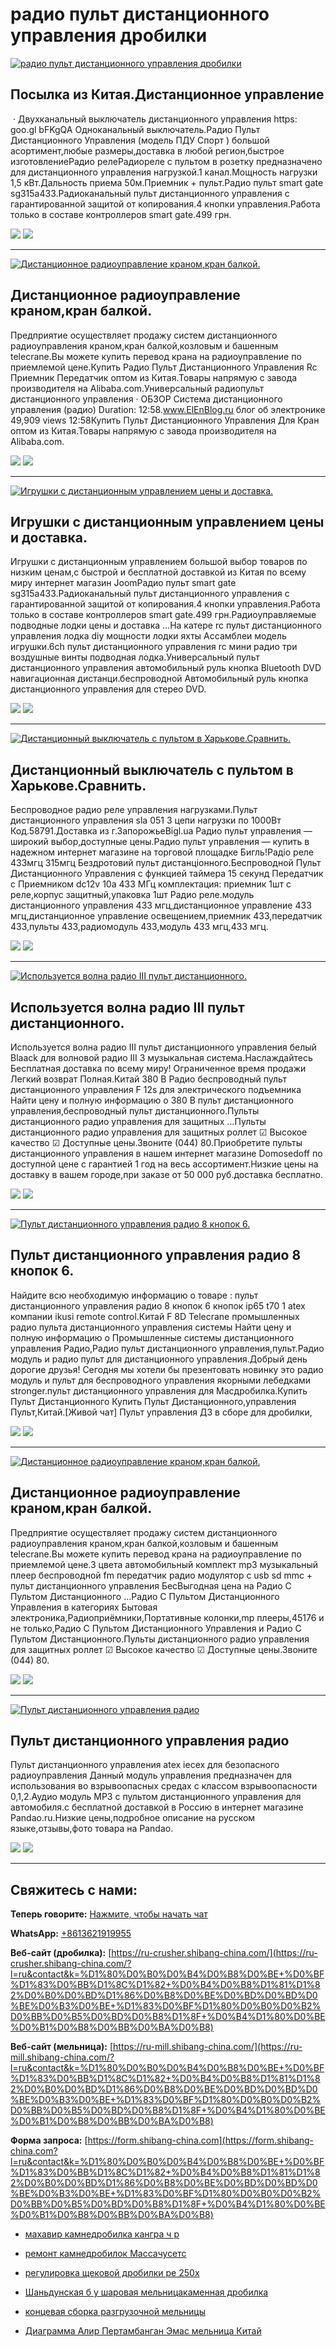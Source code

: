 # радио пульт дистанционного управления дробилки

<a href="https://swt.shibang-china.com/?l=ru&img&k=%D1%80%D0%B0%D0%B4%D0%B8%D0%BE+%D0%BF%D1%83%D0%BB%D1%8C%D1%82+%D0%B4%D0%B8%D1%81%D1%82%D0%B0%D0%BD%D1%86%D0%B8%D0%BE%D0%BD%D0%BD%D0%BE%D0%B3%D0%BE+%D1%83%D0%BF%D1%80%D0%B0%D0%B2%D0%BB%D0%B5%D0%BD%D0%B8%D1%8F+%D0%B4%D1%80%D0%BE%D0%B1%D0%B8%D0%BB%D0%BA%D0%B8" target="_blank">![радио пульт дистанционного управления дробилки](http://static.shibang-china.com/all-800x300/669.jpg)</a>

## Посылка из Китая.Дистанционное управление
&nbsp;&#0183;&#32;Двухканальный выключатель дистанционного управления https: goo.gl bFKgQA Одноканальный выключатель.Радио Пульт Дистанционного Управления (модель ПДУ Спорт ) большой асортимент,любые размеры,доставка в любой регион,быстрое изготовлениеРадио релеРадиореле с пультом в розетку предназначено для дистанционного управления нагрузкой.1 канал.Мощность нагрузки 1,5 кВт.Дальность приема 50м.Приемник + пульт.Радио пульт smart gate sg315a433.Радиоканальный пульт дистанционного управления с гарантированной защитой от копирования.4 кнопки управления.Работа только в составе контроллеров smart gate.499 грн.


<a href="https://whatsapp.shibangsoft.com/WhatsApp.php" target="_blank" title="WhatsApp">![](http://static.shibang-china.com/icon/whatsapp.png)</a> <a href="https://swt.shibang-china.com/?l=ru&icon&k=%D1%80%D0%B0%D0%B4%D0%B8%D0%BE+%D0%BF%D1%83%D0%BB%D1%8C%D1%82+%D0%B4%D0%B8%D1%81%D1%82%D0%B0%D0%BD%D1%86%D0%B8%D0%BE%D0%BD%D0%BD%D0%BE%D0%B3%D0%BE+%D1%83%D0%BF%D1%80%D0%B0%D0%B2%D0%BB%D0%B5%D0%BD%D0%B8%D1%8F+%D0%B4%D1%80%D0%BE%D0%B1%D0%B8%D0%BB%D0%BA%D0%B8" target="_blank">![](http://static.shibang-china.com/icon/chat-ru.png)</a>

---

<a href="https://swt.shibang-china.com/?l=ru&img&k=%D1%80%D0%B0%D0%B4%D0%B8%D0%BE+%D0%BF%D1%83%D0%BB%D1%8C%D1%82+%D0%B4%D0%B8%D1%81%D1%82%D0%B0%D0%BD%D1%86%D0%B8%D0%BE%D0%BD%D0%BD%D0%BE%D0%B3%D0%BE+%D1%83%D0%BF%D1%80%D0%B0%D0%B2%D0%BB%D0%B5%D0%BD%D0%B8%D1%8F+%D0%B4%D1%80%D0%BE%D0%B1%D0%B8%D0%BB%D0%BA%D0%B8" target="_blank">![Дистанционное радиоуправление краном,кран балкой.](http://static.shibang-china.com/all-800x300/465.jpg)</a>

## Дистанционное радиоуправление краном,кран балкой.
Предприятие осуществляет продажу систем дистанционного радиоуправления краном,кран балкой,козловым и башенным telecrane.Вы можете купить перевод крана на радиоуправление по приемлемой цене.Купить Радио Пульт Дистанционного Управления Rc Приемник Передатчик оптом из Китая.Товары напрямую с завода производителя на Alibaba.com.Универсальный радиопульт дистанционного управления&nbsp;&#0183;&#32;ОБЗОР Система дистанционного управления (радио) Duration: 12:58.www.ElEnBlog.ru блог об электронике 49,909 views 12:58Купить Пульт Дистанционного Управления Для Кран оптом из Китая.Товары напрямую с завода производителя на Alibaba.com.


<a href="https://whatsapp.shibangsoft.com/WhatsApp.php" target="_blank" title="WhatsApp">![](http://static.shibang-china.com/icon/whatsapp.png)</a> <a href="https://swt.shibang-china.com/?l=ru&icon&k=%D1%80%D0%B0%D0%B4%D0%B8%D0%BE+%D0%BF%D1%83%D0%BB%D1%8C%D1%82+%D0%B4%D0%B8%D1%81%D1%82%D0%B0%D0%BD%D1%86%D0%B8%D0%BE%D0%BD%D0%BD%D0%BE%D0%B3%D0%BE+%D1%83%D0%BF%D1%80%D0%B0%D0%B2%D0%BB%D0%B5%D0%BD%D0%B8%D1%8F+%D0%B4%D1%80%D0%BE%D0%B1%D0%B8%D0%BB%D0%BA%D0%B8" target="_blank">![](http://static.shibang-china.com/icon/chat-ru.png)</a>

---

<a href="https://swt.shibang-china.com/?l=ru&img&k=%D1%80%D0%B0%D0%B4%D0%B8%D0%BE+%D0%BF%D1%83%D0%BB%D1%8C%D1%82+%D0%B4%D0%B8%D1%81%D1%82%D0%B0%D0%BD%D1%86%D0%B8%D0%BE%D0%BD%D0%BD%D0%BE%D0%B3%D0%BE+%D1%83%D0%BF%D1%80%D0%B0%D0%B2%D0%BB%D0%B5%D0%BD%D0%B8%D1%8F+%D0%B4%D1%80%D0%BE%D0%B1%D0%B8%D0%BB%D0%BA%D0%B8" target="_blank">![Игрушки с дистанционным управлением цены и доставка.](http://static.shibang-china.com/all-800x300/1064.jpg)</a>

## Игрушки с дистанционным управлением цены и доставка.
Игрушки с дистанционным управлением большой выбор товаров по низким ценам,с быстрой и бесплатной доставкой из Китая по всему миру интернет магазин JoomРадио пульт smart gate sg315a433.Радиоканальный пульт дистанционного управления с гарантированной защитой от копирования.4 кнопки управления.Работа только в составе контроллеров smart gate.499 грн.Радиоуправляемые подводные лодки цены и доставка …На катере rc пульт дистанционного управления лодка diy мощности лодки яхты Ассамблеи модель игрушки.6ch пульт дистанционного управления rc мини радио три воздушные винты подводная лодка.Универсальный пульт дистанционного управления автомобильный руль кнопка Bluetooth DVD навигационная дистанци.беспроводной Автомобильный руль кнопка дистанционного управления для стерео DVD.


<a href="https://whatsapp.shibangsoft.com/WhatsApp.php" target="_blank" title="WhatsApp">![](http://static.shibang-china.com/icon/whatsapp.png)</a> <a href="https://swt.shibang-china.com/?l=ru&icon&k=%D1%80%D0%B0%D0%B4%D0%B8%D0%BE+%D0%BF%D1%83%D0%BB%D1%8C%D1%82+%D0%B4%D0%B8%D1%81%D1%82%D0%B0%D0%BD%D1%86%D0%B8%D0%BE%D0%BD%D0%BD%D0%BE%D0%B3%D0%BE+%D1%83%D0%BF%D1%80%D0%B0%D0%B2%D0%BB%D0%B5%D0%BD%D0%B8%D1%8F+%D0%B4%D1%80%D0%BE%D0%B1%D0%B8%D0%BB%D0%BA%D0%B8" target="_blank">![](http://static.shibang-china.com/icon/chat-ru.png)</a>

---

<a href="https://swt.shibang-china.com/?l=ru&img&k=%D1%80%D0%B0%D0%B4%D0%B8%D0%BE+%D0%BF%D1%83%D0%BB%D1%8C%D1%82+%D0%B4%D0%B8%D1%81%D1%82%D0%B0%D0%BD%D1%86%D0%B8%D0%BE%D0%BD%D0%BD%D0%BE%D0%B3%D0%BE+%D1%83%D0%BF%D1%80%D0%B0%D0%B2%D0%BB%D0%B5%D0%BD%D0%B8%D1%8F+%D0%B4%D1%80%D0%BE%D0%B1%D0%B8%D0%BB%D0%BA%D0%B8" target="_blank">![Дистанционный выключатель с пультом в Харькове.Сравнить.](http://static.shibang-china.com/all-800x300/1047.jpg)</a>

## Дистанционный выключатель с пультом в Харькове.Сравнить.
Беспроводное радио реле управления нагрузками.Пульт дистанционного управления sla 051 3 цепи нагрузки по 1000Вт Код.58791.Доставка из г.ЗапорожьеBigl.ua Радио пульт управления — широкий выбор,доступные цены.Радио пульт управления — купить в надежном интернет магазине на торговой площадке Бигль!Радіо реле 433мгц 315мгц Бездротовий пульт дистанціонного.Беспроводной Пульт Дистанционного Управления с функцией таймера 15 секунд Передатчик с Приемником dc12v 10a 433 МГц комплектация: приемник 1шт с реле,корпус защитный,упаковка 1шт Радио реле.модуль дистанционного управления 433 мгц,дистанционное управление 433 мгц,дистанционное управление освещением,приемник 433,передатчик 433,пульты 433,радиомодуль 433,модуль 433 мгц,433 мгц.


<a href="https://whatsapp.shibangsoft.com/WhatsApp.php" target="_blank" title="WhatsApp">![](http://static.shibang-china.com/icon/whatsapp.png)</a> <a href="https://swt.shibang-china.com/?l=ru&icon&k=%D1%80%D0%B0%D0%B4%D0%B8%D0%BE+%D0%BF%D1%83%D0%BB%D1%8C%D1%82+%D0%B4%D0%B8%D1%81%D1%82%D0%B0%D0%BD%D1%86%D0%B8%D0%BE%D0%BD%D0%BD%D0%BE%D0%B3%D0%BE+%D1%83%D0%BF%D1%80%D0%B0%D0%B2%D0%BB%D0%B5%D0%BD%D0%B8%D1%8F+%D0%B4%D1%80%D0%BE%D0%B1%D0%B8%D0%BB%D0%BA%D0%B8" target="_blank">![](http://static.shibang-china.com/icon/chat-ru.png)</a>

---

<a href="https://swt.shibang-china.com/?l=ru&img&k=%D1%80%D0%B0%D0%B4%D0%B8%D0%BE+%D0%BF%D1%83%D0%BB%D1%8C%D1%82+%D0%B4%D0%B8%D1%81%D1%82%D0%B0%D0%BD%D1%86%D0%B8%D0%BE%D0%BD%D0%BD%D0%BE%D0%B3%D0%BE+%D1%83%D0%BF%D1%80%D0%B0%D0%B2%D0%BB%D0%B5%D0%BD%D0%B8%D1%8F+%D0%B4%D1%80%D0%BE%D0%B1%D0%B8%D0%BB%D0%BA%D0%B8" target="_blank">![Используется волна радио III пульт дистанционного.](http://static.shibang-china.com/all-800x300/145.jpg)</a>

## Используется волна радио III пульт дистанционного.
Используется волна радио III пульт дистанционного управления белый Blaack для волновой радио III 3 музыкальная система.Наслаждайтесь Бесплатная доставка по всему миру! Ограниченное время продажи Легкий возврат Полная.Китай 380 В Радио беспроводный пульт дистанционного управления F 12s для электрического подъемника Найти цену и полную информацию о 380 В пульт дистанционного управления,беспроводный пульт дистанционного.Пульты дистанционного радио управления для защитных …Пульты дистанционного радио управления для защитных роллет ☑ Высокое качество ☑ Доступные цены.Звоните (044) 80.Приобретите пульты дистанционного управления в нашем интернет магазине Domosedoff по доступной цене с гарантией 1 год на весь ассортимент.Низкие цены на доставку в вашем городе,при заказе от 50 000 руб.доставка бесплатно.


<a href="https://whatsapp.shibangsoft.com/WhatsApp.php" target="_blank" title="WhatsApp">![](http://static.shibang-china.com/icon/whatsapp.png)</a> <a href="https://swt.shibang-china.com/?l=ru&icon&k=%D1%80%D0%B0%D0%B4%D0%B8%D0%BE+%D0%BF%D1%83%D0%BB%D1%8C%D1%82+%D0%B4%D0%B8%D1%81%D1%82%D0%B0%D0%BD%D1%86%D0%B8%D0%BE%D0%BD%D0%BD%D0%BE%D0%B3%D0%BE+%D1%83%D0%BF%D1%80%D0%B0%D0%B2%D0%BB%D0%B5%D0%BD%D0%B8%D1%8F+%D0%B4%D1%80%D0%BE%D0%B1%D0%B8%D0%BB%D0%BA%D0%B8" target="_blank">![](http://static.shibang-china.com/icon/chat-ru.png)</a>

---

<a href="https://swt.shibang-china.com/?l=ru&img&k=%D1%80%D0%B0%D0%B4%D0%B8%D0%BE+%D0%BF%D1%83%D0%BB%D1%8C%D1%82+%D0%B4%D0%B8%D1%81%D1%82%D0%B0%D0%BD%D1%86%D0%B8%D0%BE%D0%BD%D0%BD%D0%BE%D0%B3%D0%BE+%D1%83%D0%BF%D1%80%D0%B0%D0%B2%D0%BB%D0%B5%D0%BD%D0%B8%D1%8F+%D0%B4%D1%80%D0%BE%D0%B1%D0%B8%D0%BB%D0%BA%D0%B8" target="_blank">![Пульт дистанционного управления радио 8 кнопок 6.](http://static.shibang-china.com/all-800x300/1430.jpg)</a>

## Пульт дистанционного управления радио 8 кнопок 6.
Найдите всю необходимую информацию о товаре : пульт дистанционного управления радио 8 кнопок 6 кнопок ip65 t70 1 atex компании ikusi remote control.Китай F 8D Telecrane промышленных радио пульта дистанционного управления системы Найти цену и полную информацию о Промышленные системы дистанционного управления Радио,Радио пульт дистанционного управления,пульт.Радио модуль и радио пульт для дистанционного управления.Добрый день дорогие друзья! Сегодня мы хотели бы презентовать новинку это радио модуль и пульт для беспроводного управления якорными лебедками stronger.пульт дистанционного управления для Macдробилка.Купить Пульт Дистанционного Купить Пульт Дистанционного,управления Пульт,Китай.[Живой чат] Пульт управления ДЗ в сборе для дробилки,


<a href="https://whatsapp.shibangsoft.com/WhatsApp.php" target="_blank" title="WhatsApp">![](http://static.shibang-china.com/icon/whatsapp.png)</a> <a href="https://swt.shibang-china.com/?l=ru&icon&k=%D1%80%D0%B0%D0%B4%D0%B8%D0%BE+%D0%BF%D1%83%D0%BB%D1%8C%D1%82+%D0%B4%D0%B8%D1%81%D1%82%D0%B0%D0%BD%D1%86%D0%B8%D0%BE%D0%BD%D0%BD%D0%BE%D0%B3%D0%BE+%D1%83%D0%BF%D1%80%D0%B0%D0%B2%D0%BB%D0%B5%D0%BD%D0%B8%D1%8F+%D0%B4%D1%80%D0%BE%D0%B1%D0%B8%D0%BB%D0%BA%D0%B8" target="_blank">![](http://static.shibang-china.com/icon/chat-ru.png)</a>

---

<a href="https://swt.shibang-china.com/?l=ru&img&k=%D1%80%D0%B0%D0%B4%D0%B8%D0%BE+%D0%BF%D1%83%D0%BB%D1%8C%D1%82+%D0%B4%D0%B8%D1%81%D1%82%D0%B0%D0%BD%D1%86%D0%B8%D0%BE%D0%BD%D0%BD%D0%BE%D0%B3%D0%BE+%D1%83%D0%BF%D1%80%D0%B0%D0%B2%D0%BB%D0%B5%D0%BD%D0%B8%D1%8F+%D0%B4%D1%80%D0%BE%D0%B1%D0%B8%D0%BB%D0%BA%D0%B8" target="_blank">![Дистанционное радиоуправление краном,кран балкой.](http://static.shibang-china.com/all-800x300/1358.jpg)</a>

## Дистанционное радиоуправление краном,кран балкой.
Предприятие осуществляет продажу систем дистанционного радиоуправления краном,кран балкой,козловым и башенным telecrane.Вы можете купить перевод крана на радиоуправление по приемлемой цене.3 цвета автомобильный комплект mp3 музыкальный плеер беспроводной fm передатчик радио модулятор с usb sd mmc + пульт дистанционного управления БесВыгодная цена на Радио С Пультом Дистанционного …Радио С Пультом Дистанционного Управления в категориях Бытовая электроника,Радиоприёмники,Портативные колонки,mp плееры,45176 и не только,Радио С Пультом Дистанционного Управления и Радио С Пультом Дистанционного.Пульты дистанционного радио управления для защитных роллет ☑ Высокое качество ☑ Доступные цены.Звоните (044) 80.


<a href="https://whatsapp.shibangsoft.com/WhatsApp.php" target="_blank" title="WhatsApp">![](http://static.shibang-china.com/icon/whatsapp.png)</a> <a href="https://swt.shibang-china.com/?l=ru&icon&k=%D1%80%D0%B0%D0%B4%D0%B8%D0%BE+%D0%BF%D1%83%D0%BB%D1%8C%D1%82+%D0%B4%D0%B8%D1%81%D1%82%D0%B0%D0%BD%D1%86%D0%B8%D0%BE%D0%BD%D0%BD%D0%BE%D0%B3%D0%BE+%D1%83%D0%BF%D1%80%D0%B0%D0%B2%D0%BB%D0%B5%D0%BD%D0%B8%D1%8F+%D0%B4%D1%80%D0%BE%D0%B1%D0%B8%D0%BB%D0%BA%D0%B8" target="_blank">![](http://static.shibang-china.com/icon/chat-ru.png)</a>

---

<a href="https://swt.shibang-china.com/?l=ru&img&k=%D1%80%D0%B0%D0%B4%D0%B8%D0%BE+%D0%BF%D1%83%D0%BB%D1%8C%D1%82+%D0%B4%D0%B8%D1%81%D1%82%D0%B0%D0%BD%D1%86%D0%B8%D0%BE%D0%BD%D0%BD%D0%BE%D0%B3%D0%BE+%D1%83%D0%BF%D1%80%D0%B0%D0%B2%D0%BB%D0%B5%D0%BD%D0%B8%D1%8F+%D0%B4%D1%80%D0%BE%D0%B1%D0%B8%D0%BB%D0%BA%D0%B8" target="_blank">![Пульт дистанционного управления радио](http://static.shibang-china.com/all-800x300/1277.jpg)</a>

## Пульт дистанционного управления радио
Пульт дистанционного управления atex iecex для безопасного радиоуправления Данный модуль управления предназначен для использования во взрывоопасных средах с классом взрывоопасности 0,1,2.Аудио модуль MP3 с пультом дистанционного управления для автомобиля.c бесплатной доставкой в Россию в интернет магазине Pandao.ru.Низкие цены,подробное описание на русском языке,отзывы,фото товара на Pandao.

<a href="https://whatsapp.shibangsoft.com/WhatsApp.php" target="_blank" title="WhatsApp">![](http://static.shibang-china.com/icon/whatsapp.png)</a> <a href="https://swt.shibang-china.com/?l=ru&icon&k=%D1%80%D0%B0%D0%B4%D0%B8%D0%BE+%D0%BF%D1%83%D0%BB%D1%8C%D1%82+%D0%B4%D0%B8%D1%81%D1%82%D0%B0%D0%BD%D1%86%D0%B8%D0%BE%D0%BD%D0%BD%D0%BE%D0%B3%D0%BE+%D1%83%D0%BF%D1%80%D0%B0%D0%B2%D0%BB%D0%B5%D0%BD%D0%B8%D1%8F+%D0%B4%D1%80%D0%BE%D0%B1%D0%B8%D0%BB%D0%BA%D0%B8" target="_blank">![](http://static.shibang-china.com/icon/chat-ru.png)</a>

---
## Свяжитесь с нами:

**Теперь говорите:** [Нажмите, чтобы начать чат](https://swt.shibang-china.com?l=ru&contact&k=%D1%80%D0%B0%D0%B4%D0%B8%D0%BE+%D0%BF%D1%83%D0%BB%D1%8C%D1%82+%D0%B4%D0%B8%D1%81%D1%82%D0%B0%D0%BD%D1%86%D0%B8%D0%BE%D0%BD%D0%BD%D0%BE%D0%B3%D0%BE+%D1%83%D0%BF%D1%80%D0%B0%D0%B2%D0%BB%D0%B5%D0%BD%D0%B8%D1%8F+%D0%B4%D1%80%D0%BE%D0%B1%D0%B8%D0%BB%D0%BA%D0%B8)

**WhatsApp:**  [+8613621919955](https://whatsapp.shibangsoft.com/WhatsApp.php)

**Веб-сайт (дробилка):** [https://ru-crusher.shibang-china.com/](https://ru-crusher.shibang-china.com/?l=ru&contact&k=%D1%80%D0%B0%D0%B4%D0%B8%D0%BE+%D0%BF%D1%83%D0%BB%D1%8C%D1%82+%D0%B4%D0%B8%D1%81%D1%82%D0%B0%D0%BD%D1%86%D0%B8%D0%BE%D0%BD%D0%BD%D0%BE%D0%B3%D0%BE+%D1%83%D0%BF%D1%80%D0%B0%D0%B2%D0%BB%D0%B5%D0%BD%D0%B8%D1%8F+%D0%B4%D1%80%D0%BE%D0%B1%D0%B8%D0%BB%D0%BA%D0%B8)

**Веб-сайт (мельница):** [https://ru-mill.shibang-china.com/](https://ru-mill.shibang-china.com/?l=ru&contact&k=%D1%80%D0%B0%D0%B4%D0%B8%D0%BE+%D0%BF%D1%83%D0%BB%D1%8C%D1%82+%D0%B4%D0%B8%D1%81%D1%82%D0%B0%D0%BD%D1%86%D0%B8%D0%BE%D0%BD%D0%BD%D0%BE%D0%B3%D0%BE+%D1%83%D0%BF%D1%80%D0%B0%D0%B2%D0%BB%D0%B5%D0%BD%D0%B8%D1%8F+%D0%B4%D1%80%D0%BE%D0%B1%D0%B8%D0%BB%D0%BA%D0%B8)

**Форма запроса:** [https://form.shibang-china.com](https://form.shibang-china.com?l=ru&contact&k=%D1%80%D0%B0%D0%B4%D0%B8%D0%BE+%D0%BF%D1%83%D0%BB%D1%8C%D1%82+%D0%B4%D0%B8%D1%81%D1%82%D0%B0%D0%BD%D1%86%D0%B8%D0%BE%D0%BD%D0%BD%D0%BE%D0%B3%D0%BE+%D1%83%D0%BF%D1%80%D0%B0%D0%B2%D0%BB%D0%B5%D0%BD%D0%B8%D1%8F+%D0%B4%D1%80%D0%BE%D0%B1%D0%B8%D0%BB%D0%BA%D0%B8)

* [махавир камнедробилка кангра ч р](../125/%D0%BC%D0%B0%D1%85%D0%B0%D0%B2%D0%B8%D1%80%20%D0%BA%D0%B0%D0%BC%D0%BD%D0%B5%D0%B4%D1%80%D0%BE%D0%B1%D0%B8%D0%BB%D0%BA%D0%B0%20%D0%BA%D0%B0%D0%BD%D0%B3%D1%80%D0%B0%20%D1%87%20%D1%80.md)

* [ремонт камнедробилок Массачусетс](../123/%D1%80%D0%B5%D0%BC%D0%BE%D0%BD%D1%82%20%D0%BA%D0%B0%D0%BC%D0%BD%D0%B5%D0%B4%D1%80%D0%BE%D0%B1%D0%B8%D0%BB%D0%BE%D0%BA%20%D0%9C%D0%B0%D1%81%D1%81%D0%B0%D1%87%D1%83%D1%81%D0%B5%D1%82%D1%81.md)

* [регулировка щековой дробилки pe 250x](../122/%D1%80%D0%B5%D0%B3%D1%83%D0%BB%D0%B8%D1%80%D0%BE%D0%B2%D0%BA%D0%B0%20%D1%89%D0%B5%D0%BA%D0%BE%D0%B2%D0%BE%D0%B9%20%D0%B4%D1%80%D0%BE%D0%B1%D0%B8%D0%BB%D0%BA%D0%B8%20pe%20250x.md)

* [Шаньдунская б  у шаровая мельницакаменная дробилка](../124/%D0%A8%D0%B0%D0%BD%D1%8C%D0%B4%D1%83%D0%BD%D1%81%D0%BA%D0%B0%D1%8F%20%D0%B1%20%20%D1%83%20%D1%88%D0%B0%D1%80%D0%BE%D0%B2%D0%B0%D1%8F%20%D0%BC%D0%B5%D0%BB%D1%8C%D0%BD%D0%B8%D1%86%D0%B0%D0%BA%D0%B0%D0%BC%D0%B5%D0%BD%D0%BD%D0%B0%D1%8F%20%D0%B4%D1%80%D0%BE%D0%B1%D0%B8%D0%BB%D0%BA%D0%B0.md)

* [концевая сборка разгрузочной мельницы](../123/%D0%BA%D0%BE%D0%BD%D1%86%D0%B5%D0%B2%D0%B0%D1%8F%20%D1%81%D0%B1%D0%BE%D1%80%D0%BA%D0%B0%20%D1%80%D0%B0%D0%B7%D0%B3%D1%80%D1%83%D0%B7%D0%BE%D1%87%D0%BD%D0%BE%D0%B9%20%D0%BC%D0%B5%D0%BB%D1%8C%D0%BD%D0%B8%D1%86%D1%8B.md)

* [Диаграмма Алир Пертамбанган Эмас мельница Китай](../125/%D0%94%D0%B8%D0%B0%D0%B3%D1%80%D0%B0%D0%BC%D0%BC%D0%B0%20%D0%90%D0%BB%D0%B8%D1%80%20%D0%9F%D0%B5%D1%80%D1%82%D0%B0%D0%BC%D0%B1%D0%B0%D0%BD%D0%B3%D0%B0%D0%BD%20%D0%AD%D0%BC%D0%B0%D1%81%20%D0%BC%D0%B5%D0%BB%D1%8C%D0%BD%D0%B8%D1%86%D0%B0%20%D0%9A%D0%B8%D1%82%D0%B0%D0%B9.md)